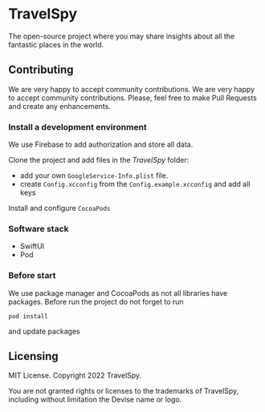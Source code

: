 # TravelSpy

The open-source project where you may share insights about all the fantastic places in the world.

## Contributing

We are very happy to accept community contributions. We are very happy to accept community contributions. Please, feel free to make Pull Requests and create any enhancements.

### Install a development environment
We use Firebase to add authorization and store all data.

Clone the project and add files in the _TravelSpy_ folder:

* add your own `GoogleService-Info.plist` file.
* create `Config.xcconfig` from the `Config.example.xcconfig` and add all keys

Install and configure `CocoaPods`
### Software stack
* SwiftUI
* Pod

### Before start
We use package manager and CocoaPods as not all libraries have packages. Before run the project do not forget to run

    pod install

and update packages

## Licensing
MIT License. Copyright 2022 TravelSpy.

You are not granted rights or licenses to the trademarks of TravelSpy, including without limitation the Devise name or logo.
